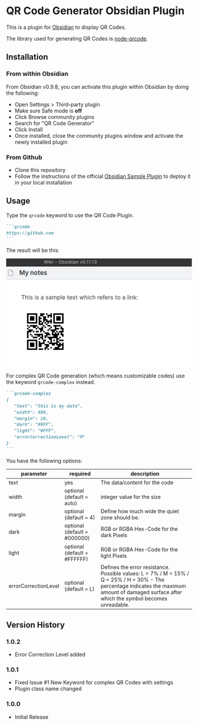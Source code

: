 # QR Code Generator Obsidian Plugin

This is a plugin for [Obsidian](https://obsidian.md) to display QR Codes.

The library used for generating QR Codes is [node-qrcode](https://github.com/soldair/node-qrcode).


## Installation
### From within Obsidian
From Obsidian v0.9.8, you can activate this plugin within Obsidian by doing the following:
- Open Settings > Third-party plugin
- Make sure Safe mode is **off**
- Click Browse community plugins
- Search for "QR Code Generator"
- Click Install
- Once installed, close the community plugins window and activate the newly installed plugin

### From Github
- Clone this repository
- Follow the instructions of the official [Obsidian Sample Plugin](https://github.com/obsidianmd/obsidian-sample-plugin) to deploy it in your local installation

## Usage

Type the `qrcode` keyword to use the QR Code Plugin.

````markdown
```qrcode
https://github.com
```
````

The result will be this:

![Screenshot](https://raw.githubusercontent.com/rudimuc/obsidian-qrcode/main/obsidian_rendered.png)

For complex QR Code generation (which means customizable codes) use the keyword `qrcode-complex` instead.

````markdown
```qrcode-complex
{
   "text": "this is my data",
   "width": 400,
   "margin": 20,
   "dark": "#0FF",
   "light": "#FFF",
   "errorCorrectionLevel": "M"
}
```
````

You have the following options:

|parameter|required|description|
|--|--|--|
|text  |yes  | The data/content for the code
|width|optional (default = auto)| integer value for the size
|margin|optional (default = 4)| Define how much wide the quiet zone should be.
|dark|optional (default = #000000)| RGB or RGBA Hex-Code for the dark Pixels
|light|optional (default = #FFFFFF)| RGB or RGBA Hex-Code for the light Pixels
|errorCorrectionLevel|optional (default = L)| Defines the error resistance. Possible values: L = 7% / M = 15% / Q = 25% / H = 30% - The percentage indicates the maximum amount of damaged surface after which the symbol becomes unreadable.

## Version History
### 1.0.2
- Error Correction Level added

### 1.0.1
- Fixed Issue #1 New Keyword for complex QR Codes with settings
- Plugin class name changed

### 1.0.0
- Initial Release

